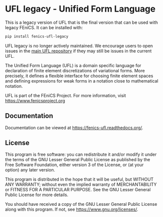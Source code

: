 # UFL legacy - Unified Form Language

This is a legacy version of UFL that is the final version that can
be used with legacy FEniCS. It can be installed with:

```bash
pip install fenics-ufl-legacy
```

UFL legacy is no longer actively maintained. We encourage users to open issues
in the [main UFL repository](https://github.com/FEniCS/ufl/issues) if they may
still be issues in the current UFL.

The Unified Form Language (UFL) is a domain specific language for
declaration of finite element discretizations of variational forms. More
precisely, it defines a flexible interface for choosing finite element
spaces and defining expressions for weak forms in a notation close to
mathematical notation.

UFL is part of the FEniCS Project. For more information, visit
https://www.fenicsproject.org

## Documentation
Documentation can be viewed at https://fenics-ufl.readthedocs.org/.

## License
This program is free software: you can redistribute it and/or modify
it under the terms of the GNU Lesser General Public License as published by
the Free Software Foundation, either version 3 of the License, or
(at your option) any later version.

This program is distributed in the hope that it will be useful,
but WITHOUT ANY WARRANTY; without even the implied warranty of
MERCHANTABILITY or FITNESS FOR A PARTICULAR PURPOSE. See the
GNU Lesser General Public License for more details.

You should have received a copy of the GNU Lesser General Public License
along with this program. If not, see <https://www.gnu.org/licenses/>.
